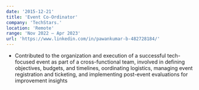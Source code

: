 ```yaml
---
date: '2015-12-21'
title: 'Event Co-Ordinator'
company: 'TechStars.'
location: 'Remote'
range: 'Nov 2022 – Apr 2023'
url: 'https://www.linkedin.com/in/pawankumar-b-482728184/'
---
```


- Contributed to the organization and execution of a successful tech-focused event as part of a cross-functional team, involved in defining objectives, budgets, and timelines, oordinating logistics, managing event registration and ticketing, and implementing post-event evaluations for improvement insights
